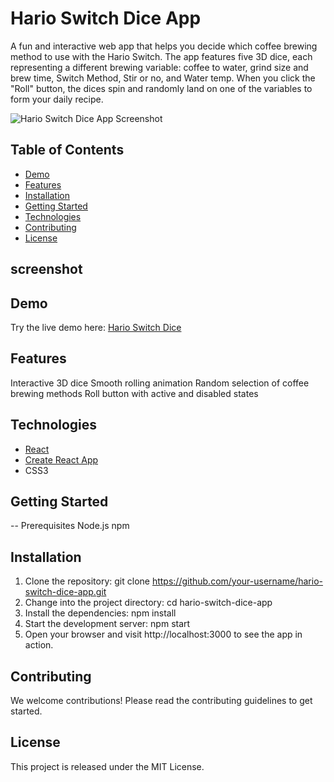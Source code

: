 # Hario Switch Dice App

A fun and interactive web app that helps you decide which coffee brewing method to use with the Hario Switch. The app features five 3D dice, each representing a different brewing variable: coffee to water, grind size and brew time, Switch Method, Stir or no, and Water temp. When you click the "Roll" button, the dices spin and randomly land on one of the variables to form your daily recipe.

![Hario Switch Dice App Screenshot](./screenshot.png)

## Table of Contents

- [Demo](#demo)
- [Features](#features)
- [Installation](#installation)
- [Getting Started](#getting)
- [Technologies](#technologies)
- [Contributing](#contributing)
- [License](#license)

## screenshot

## Demo

Try the live demo here: [Hario Switch Dice](https://bran-film.github.io/Hario-Switch-Dice-App/)

## Features

Interactive 3D dice
Smooth rolling animation
Random selection of coffee brewing methods
Roll button with active and disabled states

## Technologies

- [React](https://reactjs.org/)
- [Create React App](https://create-react-app.dev/)
- CSS3

## Getting Started

-- Prerequisites
Node.js
npm

## Installation

1. Clone the repository:
   git clone https://github.com/your-username/hario-switch-dice-app.git
2. Change into the project directory:
   cd hario-switch-dice-app
3. Install the dependencies:
   npm install
4. Start the development server:
   npm start
5. Open your browser and visit http://localhost:3000 to see the app in action.

## Contributing

We welcome contributions! Please read the contributing guidelines to get started.

## License

This project is released under the MIT License.

